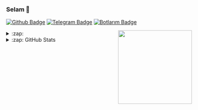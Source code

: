 ### Selam 👋

[![Github Badge](https://img.shields.io/badge/-Github-000?style=quare&labelColor=000&logo=Github&logoColor=white&link=https://github.com/amahocam/amahocam)](https://github.com/amahocam)
[![Telegram Badge](https://img.shields.io/badge/-Telegram-blue?style=flat-quare&labelColor=dark_blue&logo=Telegram&logoColor=dark_blue&link=t.me/mutsuz_panda)](https://t.me/mutsuz_panda)
[![Botlarım Badge](https://img.shields.io/badge/-Telegram_Botlarım-blue?style=flat-quare&labelColor=dark_blue&logo=Telegram&logoColor=black&link=t.me/ReWoBio)](https://t.me/ReWoBio)

<a href="https://github.com/amahocam/amahocam">
  <img align="right" src="https://user-images.githubusercontent.com/6764957/101532175-1cda1580-39cf-11eb-92fc-8466f97122fc.png" width=200 />
</a>

<details>
  <summary>:zap: </summary>
  
[<img src="https://camo.githubusercontent.com/992babdffd8c74a1502de375fbdf7e4d54773242/68747470733a2f2f6d656469612e67697068792e636f6d2f6d656469612f53576f536b4e36447854737a71494b4571762f67697068792e676966" url="https://github.com/fireganqQ" width="495px">](https://github.com/fireganqQ)

[![Hits](https://hits.seeyoufarm.com/api/count/incr/badge.svg?url=https://github.com/amahocam&count_bg=%231EE510&title_bg=%23555555&icon=&icon_color=%23931414&title=account+views&edge_flat=true)](https://github.com/amahocam)

</details>

<details>
  <summary>:zap: GitHub Stats</summary>
  
[![amahocam's github stats](https://github-readme-stats.vercel.app/api?username=amahocam&show_icons=true&theme=radical&count_private=true)](https://github.com/amahocam)

[![Top Langs](https://github-readme-stats.vercel.app/api/top-langs/?username=amahocam&layout=compact&theme=radical)](https://github.com/amahocam)

## [<img src="https://media.giphy.com/media/VgCDAzcKvsR6OM0uWg/giphy.gif" width="50">](https://github.com/amahocam) Profilime Bakmışken Takip Etsen Ne Güzel Olur?? :)</img> 

<!--<details>
  <summary>📊 This week I spent my time on</summary>
  [![Wwakatime stats](https://github-readme-stats-taupe-two.vercel.app/api/wakatime?username=amahocam&hide_title=true&hide_border=true&langs_count=1)](https://github.com/amahocam)
</details>-->

